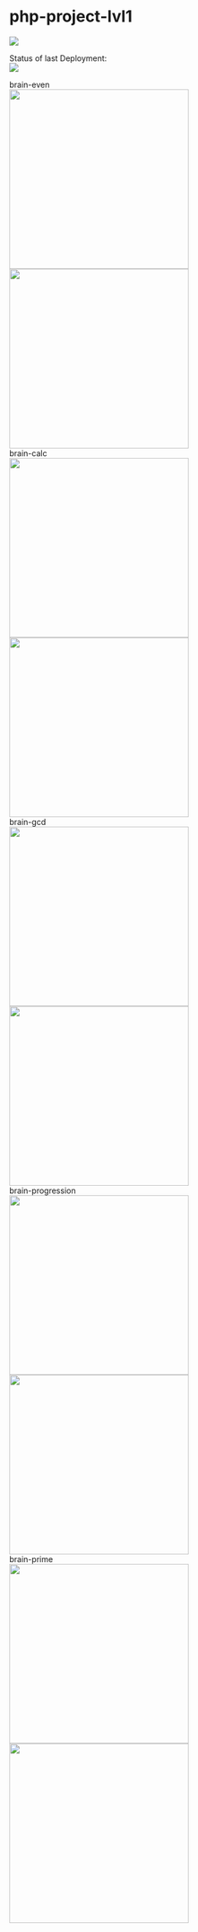 # php-project-lvl1

<a href="https://codeclimate.com/github/codeclimate/codeclimate/maintainability"><img src="https://api.codeclimate.com/v1/badges/a99a88d28ad37a79dbf6/maintainability" /></a><br>

Status of last Deployment:<br>
<img src="https://github.com/molych/php-project-lvl1/workflows/PHP-CI/badge.svg"><br>

brain-even <br>
<a href="https://asciinema.org/a/rnuQyJcBgVhpZJdZTFi4AkNUK"><img src="https://asciinema.org/a/rnuQyJcBgVhpZJdZTFi4AkNUK.png" width="320"/></a>
<a href="https://asciinema.org/a/pYVUqMjfzxLbOwFd8edb9LNCM"><img src="https://asciinema.org/a/pYVUqMjfzxLbOwFd8edb9LNCM.png" width="320"/></a><br>
brain-calc <br>
<a href="https://asciinema.org/a/lLCPwFeH5AlfPe633CLA3hVXU"><img src="https://asciinema.org/a/lLCPwFeH5AlfPe633CLA3hVXU.png" width="320"/></a>
<a href="https://asciinema.org/a/H1ORNd129L9Uxr9fflpz8f2w2"><img src="https://asciinema.org/a/H1ORNd129L9Uxr9fflpz8f2w2.png" width="320"/></a>
<br>
brain-gcd <br>
<a href="https://asciinema.org/a/HOBG6aW3bUkNQEJU6QCziLLzC"><img src="https://asciinema.org/a/HOBG6aW3bUkNQEJU6QCziLLzC.png" width="320"/></a>
<a href="https://asciinema.org/a/PaKb3fglF22Rqty9Hps8hE3FE"><img src="https://asciinema.org/a/PaKb3fglF22Rqty9Hps8hE3FE.png" width="320"/></a>
<br>
brain-progression <br>
<a href="https://asciinema.org/a/qnR9rPCJqLNVrg1smUyzfSzGg"><img src="https://asciinema.org/a/qnR9rPCJqLNVrg1smUyzfSzGg.png" width="320"/></a>
<a href="https://asciinema.org/a/WfugkFxcWItqeyCzzthFD2Kn3"><img src="https://asciinema.org/a/WfugkFxcWItqeyCzzthFD2Kn3.png" width="320"/></a>
<br>
brain-prime<br>
<a href="https://asciinema.org/a/C91DZXRjGwNcmkqIlwerYgJi1"><img src="https://asciinema.org/a/C91DZXRjGwNcmkqIlwerYgJi1.png" width="320"/></a>
<a href="https://asciinema.org/a/qUEARM70OXBkKNUZMpCsXBamg"><img src="https://asciinema.org/a/qUEARM70OXBkKNUZMpCsXBamg.png" width="320"/></a>
<br>
